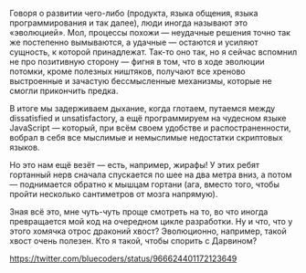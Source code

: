 ﻿Говоря о развитии чего-либо (продукта, языка общения, языка программирования и так далее), люди иногда называют это «эволюцией». Мол, процессы похожи — неудачные решения точно так же постепенно вымываются, а удачные — остаются и усиляют сущность, к которой принадлежат. Так-то оно так, но я сейчас вспомнил не про позитивную сторону — фигня в том, что в ходе эволюции потомки, кроме полезных ништяков, получают все хреново выстроенные и зачастую бессмысленные механизмы, которые не смогли прикончить предка.

В итоге мы задерживаем дыхание, когда глотаем, путаемся между dissatisfied и unsatisfactory, а ещё программируем на чудесном языке JavaScript — который, при всём своем удобстве и распостраненности, вобрал в себя все мыслимые и немыслимые недостатки скриптовых языков.

Но это нам ещё везёт — есть, например, жирафы! У этих ребят гортанный нерв сначала спускается по шее на два метра вниз, а потом — поднимается обратно к мышцам гортани (ага, вместо того, чтобы пройти несколько сантиметров от мозга напрямую).

Зная всё это, мне чуть-чуть проще смотреть на то, во что иногда превращается мой код на очередном цикле разработки. Ну и что, что у этого хомячка отрос драконий хвост? Эволюционно, например, такой хвост очень полезен. Кто я такой, чтобы спорить с Дарвином?

https://twitter.com/bluecoders/status/966624401172123649